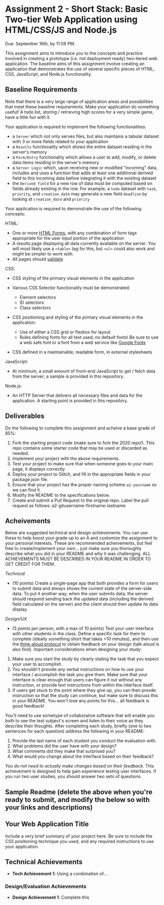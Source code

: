 Assignment 2 - Short Stack: Basic Two-tier Web Application using HTML/CSS/JS and Node.js  
===

Due: September 16th, by 11:59 PM.

This assignment aims to introduce you to the concepts and practice involved in creating a prototype (i.e. not deployment ready) two-tiered web application. The baseline aims of this assignment involve creating an application that demonstrates the use of several specific pieces of HTML, CSS, JavaScript, and Node.js functionality.

Baseline Requirements
---

Note that there is a very large range of application areas and possibilities that meet these baseline requirements. Make your application do something useful! A todo list, storing / retrieving high scores for a very simple game, have a little fun with it.

Your application is required to implement the following functionalities:

- a `Server` which not only serves files, but also maintains a tabular dataset with 3 or more fields related to your application
- a `Results` functionality which shows the entire dataset residing in the server's memory
- a `Form/Entry` functionality which allows a user to add, modify, or delete data items residing in the server's memory
- a `Server Logic` which, upon receiving new or modified "incoming" data, includes and uses a function that adds at least one additional derived field to this incoming data before integrating it with the existing dataset
- the `Derived field` for a new row of data must be computed based on fields already existing in the row. For example, a `todo` dataset with `task`, `priority`, and `creation_date` may generate a new field `deadline` by looking at `creation_date` and `priority`

Your application is required to demonstrate the use of the following concepts:

HTML:
- One or more [HTML Forms](https://developer.mozilla.org/en-US/docs/Learn/HTML/Forms), with any combination of form tags appropriate for the user input portion of the application
- A results page displaying all data currently available on the server. You will most likely use a `<table>` tag for this, but `<ul>` could also work and might be simpler to work with.
- All pages should [validate](https://validator.w3.org)

CSS:
- CSS styling of the primary visual elements in the application
- Various CSS Selector functionality must be demonstrated:
    - Element selectors
    - ID selectors
    - Class selectors
- CSS positioning and styling of the primary visual elements in the application:
    - Use of either a CSS grid or flexbox for layout
    - Rules defining fonts for all text used; no default fonts! Be sure to use a web safe font or a font from a web service like [Google Fonts](http://fonts.google.com/)

- CSS defined in a maintainable, readable form, in external stylesheets 

JavaScript:
- At minimum, a small amount of front-end JavaScript to get / fetch data from the server; a sample is provided in this repository.

Node.js:
- An HTTP Server that delivers all necessary files and data for the application. A starting point is provided in this repository.

Deliverables
---

Do the following to complete this assignment and acheive a base grade of 85%:

1. Fork the starting project code (make sure to fork the 2020 repo!). This repo contains some starter code that may be used or discarded as needed.
2. Implement your project with the above requirements.
3. Test your project to make sure that when someone goes to your main page, it displays correctly.
4. Deploy your project to Glitch, and fill in the appropriate fields in your package.json file.
5. Ensure that your project has the proper naming scheme `a2-yourname` so we can find it.
6. Modify the README to the specifications below.
7. Create and submit a Pull Request to the original repo. Label the pull request as follows: a2-gitusername-firstname-lastname

Acheivements
---

Below are suggested technical and design achievements. You can use these to help boost your grade up to an A and customize the assignment to your personal interests. These are recommended acheivements, but feel free to create/implement your own... just make sure you thoroughly describe what you did in your README and why it was challenging. ALL ACHIEVEMENTS MUST BE DESCRIBED IN YOUR README IN ORDER TO GET CREDIT FOR THEM.

*Technical*
- (10 points) Create a single-page app that both provides a form for users to submit data and always shows the current state of the server-side data. To put it another way, when the user submits data, the server should respond sending back the updated data (including the derived field calculated on the server) and the client should then update its data display.

*Design/UX*
- (5 points per person, with a max of 10 points) Test your user interface with other students in the class. Define a specific task for them to complete (ideally something short that takes <10 minutes), and then use the [think-aloud protocol](https://en.wikipedia.org/wiki/Think_aloud_protocol) to obtain feedback on your design (talk-aloud is also find). Important considerations when designing your study:

1. Make sure you start the study by clearly stating the task that you expect your user to accomplish.
2. You shouldn't provide any verbal instructions on how to use your interface / accomplish the task you give them. Make sure that your interface is clear enough that users can figure it out without any instruction, or provide text instructions from within the interface itself. 
3. If users get stuck to the point where they give up, you can then provde instruction so that the study can continue, but make sure to discuss this in your README. You won't lose any points for this... all feedback is good feedback!

You'll need to use sometype of collaborative software that will enable you both to see the test subject's screen and listen to their voice as they describe their thoughts. After completing each study, briefly (one to two sentences for each question) address the following in your README:

1. Provide the last name of each student you conduct the evaluation with.
2. What problems did the user have with your design?
3. What comments did they make that surprised you?
4. What would you change about the interface based on their feedback?

*You do not need to actually make changes based on their feedback*. This acheivement is designed to help gain experience testing user interfaces. If you run two user studies, you should answer two sets of questions. 

Sample Readme (delete the above when you're ready to submit, and modify the below so with your links and descriptions)
---

## Your Web Application Title
Include a very brief summary of your project here. Be sure to include the CSS positioning technique you used, and any required instructions to use your application.

## Technical Achievements
- **Tech Achievement 1**: Using a combination of...

### Design/Evaluation Achievements
- **Design Achievement 1**: 
Complete this
